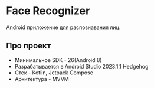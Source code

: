 # Face Recognizer

Android приложение для распознавания лиц.

## Про проект

- Минимальное SDK - 26(Android 8)
- Разрабатывается в Android Studio 2023.1.1 Hedgehog
- Стек - Kotlin, Jetpack Compose
- Архитектура - MVVM